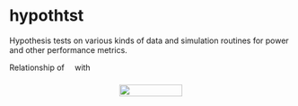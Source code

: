 # hypothtst
Hypothesis tests on various kinds of data and simulation routines for power and other performance metrics.

Relationship of <img src="/tex/c745b9b57c145ec5577b82542b2df546.svg?invert_in_darkmode&sanitize=true" align=middle width=10.57650494999999pt height=14.15524440000002pt/> with <img src="/tex/9b4428e475444d94aa4664c4bc9fef13.svg?invert_in_darkmode&sanitize=true" align=middle width=10.57650494999999pt height=22.831056599999986pt/>

<p align="center"><img src="/tex/124c9859cba90cbc7110912b2dc9f3e6.svg?invert_in_darkmode&sanitize=true" align=middle width=112.6296534pt height=20.922262349999997pt/></p>
